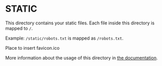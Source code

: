 # STATIC

This directory contains your static files.
Each file inside this directory is mapped to `/`.

Example: `/static/robots.txt` is mapped as `/robots.txt`.

Place to insert favicon.ico

More information about the usage of this directory in [the documentation](https://nuxtjs.org/guide/assets#static).
